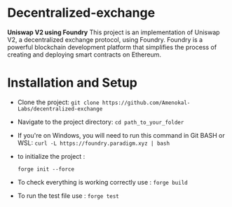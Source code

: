 # Decentralized-exchange
**Uniswap V2 using Foundry**
This project is an implementation of Uniswap V2, a decentralized exchange protocol, using Foundry. Foundry is a powerful blockchain development platform that simplifies the process of creating and deploying smart contracts on Ethereum.

# Installation and Setup
- Clone the project:
`git clone https://github.com/Amenokal-Labs/decentralized-exchange`

- Navigate to the project directory:
`cd path_to_your_folder`

- If you're on Windows, you will need to run this command in  Git BASH or WSL: 
 `curl -L https://foundry.paradigm.xyz | bash`

- to initialize the project : 
 
  `forge init --force`

- To check everything is working correctly use : 
  `forge build`

- To  run the test file use :
   `forge test` 